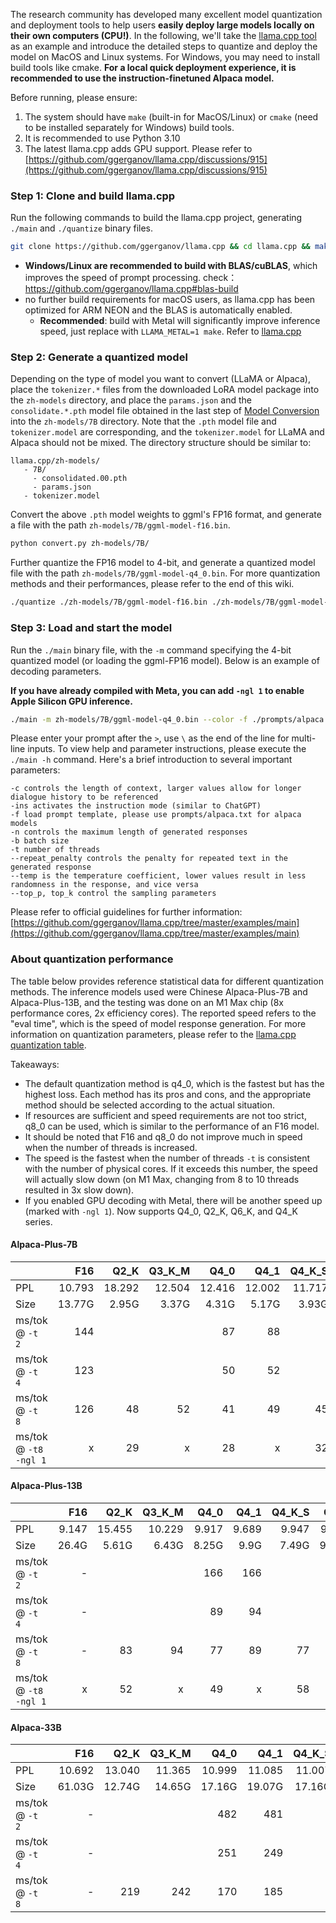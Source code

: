 The research community has developed many excellent model quantization and deployment tools to help users **easily deploy large models locally on their own computers (CPU!)**. In the following, we'll take the [llama.cpp tool](https://github.com/ggerganov/llama.cpp) as an example and introduce the detailed steps to quantize and deploy the model on MacOS and Linux systems. For Windows, you may need to install build tools like cmake. **For a local quick deployment experience, it is recommended to use the instruction-finetuned Alpaca model.**

Before running, please ensure:

1. The system should have `make` (built-in for MacOS/Linux) or `cmake` (need to be installed separately for Windows) build tools.
2. It is recommended to use Python 3.10
3. The latest llama.cpp adds GPU support. Please refer to [https://github.com/ggerganov/llama.cpp/discussions/915](https://github.com/ggerganov/llama.cpp/discussions/915)

### Step 1: Clone and build llama.cpp

Run the following commands to build the llama.cpp project, generating `./main` and `./quantize` binary files.

```bash
git clone https://github.com/ggerganov/llama.cpp && cd llama.cpp && make
```

- **Windows/Linux are recommended to build with BLAS/cuBLAS**, which improves the speed of prompt processing. check：https://github.com/ggerganov/llama.cpp#blas-build
- no further build requirements for macOS users, as llama.cpp has been optimized for ARM NEON and the BLAS is automatically enabled.
  - **Recommended**: build with Metal will significantly improve inference speed, just replace with `LLAMA_METAL=1 make`. Refer to [llama.cpp](https://github.com/ggerganov/llama.cpp#metal-build)


### Step 2: Generate a quantized model

Depending on the type of model you want to convert (LLaMA or Alpaca), place the `tokenizer.*` files from the downloaded LoRA model package into the `zh-models` directory, and place the `params.json`  and the `consolidate.*.pth` model file obtained in the last step of [Model Conversion](./Manual-Conversion) into the `zh-models/7B` directory. Note that the `.pth` model file and `tokenizer.model` are corresponding, and the `tokenizer.model` for LLaMA and Alpaca should not be mixed. The directory structure should be similar to:

```
llama.cpp/zh-models/
   - 7B/
     - consolidated.00.pth
     - params.json
   - tokenizer.model
```

Convert the above `.pth` model weights to ggml's FP16 format, and generate a file with the path `zh-models/7B/ggml-model-f16.bin`.

```bash
python convert.py zh-models/7B/
```

Further quantize the FP16 model to 4-bit, and generate a quantized model file with the path `zh-models/7B/ggml-model-q4_0.bin`. For more quantization methods and their performances, please refer to the end of this wiki.

```bash
./quantize ./zh-models/7B/ggml-model-f16.bin ./zh-models/7B/ggml-model-q4_0.bin q4_0
```

### Step 3: Load and start the model

Run the `./main` binary file, with the `-m` command specifying the 4-bit quantized model (or loading the ggml-FP16 model). Below is an example of decoding parameters.

**If you have already compiled with Meta, you can add `-ngl 1` to enable Apple Silicon GPU inference.**

```bash
./main -m zh-models/7B/ggml-model-q4_0.bin --color -f ./prompts/alpaca.txt -ins -c 2048 --temp 0.2 -n 256 --repeat_penalty 1.1
```

Please enter your prompt after the `>`, use `\` as the end of the line for multi-line inputs. To view help and parameter instructions, please execute the `./main -h` command. Here's a brief introduction to several important parameters:

```
-c controls the length of context, larger values allow for longer dialogue history to be referenced
-ins activates the instruction mode (similar to ChatGPT)
-f load prompt template, please use prompts/alpaca.txt for alpaca models
-n controls the maximum length of generated responses
-b batch size
-t number of threads
--repeat_penalty controls the penalty for repeated text in the generated response
--temp is the temperature coefficient, lower values result in less randomness in the response, and vice versa
--top_p, top_k control the sampling parameters
```

Please refer to official guidelines for further information: [https://github.com/ggerganov/llama.cpp/tree/master/examples/main](https://github.com/ggerganov/llama.cpp/tree/master/examples/main)

### About quantization performance

The table below provides reference statistical data for different quantization methods. The inference models used were Chinese Alpaca-Plus-7B and Alpaca-Plus-13B, and the testing was done on an M1 Max chip (8x performance cores, 2x efficiency cores). The reported speed refers to the "eval time", which is the speed of model response generation. For more information on quantization parameters, please refer to the [llama.cpp quantization table](https://github.com/ggerganov/llama.cpp#quantization).

Takeaways:

- The default quantization method is q4_0, which is the fastest but has the highest loss. Each method has its pros and cons, and the appropriate method should be selected according to the actual situation.
- If resources are sufficient and speed requirements are not too strict, q8_0 can be used, which is similar to the performance of an F16 model.
- It should be noted that F16 and q8_0 do not improve much in speed when the number of threads is increased.
- The speed is the fastest when the number of threads `-t` is consistent with the number of physical cores. If it exceeds this number, the speed will actually slow down (on M1 Max, changing from 8 to 10 threads resulted in 3x slow down).
- If you enabled GPU decoding with Metal, there will be another speed up (marked with `-ngl 1`). Now supports Q4_0, Q2_K, Q6_K, and Q4_K series.


#### Alpaca-Plus-7B

|                       |    F16 |   Q2_K | Q3_K_M |   Q4_0 |   Q4_1 | Q4_K_S |   Q5_0 |   Q5_1 | Q5_K_S |   Q6_K |   Q8_0 |
| --------------------- | -----: | -----: | -----: | -----: | -----: | -----: | -----: | -----: | -----: | -----: | -----: |
| PPL                   | 10.793 | 18.292 | 12.504 | 12.416 | 12.002 | 11.717 | 11.155 | 10.905 | 10.930 | 10.845 | 10.790 |
| Size                  | 13.77G |  2.95G |  3.37G |  4.31G |  5.17G |  3.93G |  4.74G |  5.17G |  4.76G |  5.65G |  7.75G |
| ms/tok @ `-t 2`       |    144 |        |        |     87 |     88 |        |    143 |    157 |        |        |    103 |
| ms/tok @ `-t 4`       |    123 |        |        |     50 |     52 |        |     75 |     82 |        |        |     72 |
| ms/tok @ `-t 8`       |    126 |     48 |     52 |     41 |     49 |     45 |     46 |     49 |     52 |     58 |     69 |
| ms/tok @ `-t8 -ngl 1` |      x |     29 |      x |     28 |      x |     32 |      x |      x |      x |     32 |      x |

#### Alpaca-Plus-13B

|                       |   F16 |   Q2_K | Q3_K_M |  Q4_0 |  Q4_1 | Q4_K_S |  Q5_0 |  Q5_1 | Q5_K_S |   Q6_K |   Q8_0 |
| --------------------- | ----: | -----: | -----: | ----: | ----: | -----: | ----: | ----: | -----: | -----: | -----: |
| PPL                   | 9.147 | 15.455 | 10.229 | 9.917 | 9.689 |  9.947 | 9.325 | 9.344 |  9.286 |  9.169 |  9.147 |
| Size                  | 26.4G |  5.61G |  6.43G | 8.25G |  9.9G |  7.49G | 9.08G |  9.9G |  9.11G | 10.83G | 14.85G |
| ms/tok @ `-t 2`       |     - |        |        |   166 |   166 |        |   273 |   304 |        |        |    192 |
| ms/tok @ `-t 4`       |     - |        |        |    89 |    94 |        |   142 |   155 |        |        |    132 |
| ms/tok @ `-t 8`       |     - |     83 |     94 |    77 |    89 |     77 |    86 |    93 |     93 |    104 |    132 |
| ms/tok @ `-t8 -ngl 1` |     x |     52 |      x |    49 |     x |     58 |     x |     x |      x |     59 |      x |

#### Alpaca-33B

|                 |    F16 |  Q2_K  | Q3_K_M | Q4_0   | Q4_1   | Q4_K_S | Q5_0   | Q5_1   | Q5_K_S | Q6_K   |   Q8_0 |
| :-------------- | -----: | ----: | ------: | ------: | ------: | ------: | ------: | ------: | ------: | ------: | -----: |
| PPL             | 10.692 | 13.040 | 11.365 | 10.999 | 11.085 | 11.007 | 10.717 | 10.747 | 10.802 | 10.713 |        |
| Size            | 61.03G | 12.74G | 14.65G | 17.16G | 19.07G | 17.16G | 20.98G | 24.58G | 20.98G | 25.03G | 32.42G |
| ms/tok @ `-t 2` |      - |        |        | 482    | 481    |        | 702    | 919    |  |  |      - |
| ms/tok @ `-t 4` |      - |        |        | 251    | 249    |        | 355    | 487    |  |  |      - |
| ms/tok @ `-t 8` |      - |  219   | 242    | 170    | 185    |        | 224    | 306    |  |        |      - |

